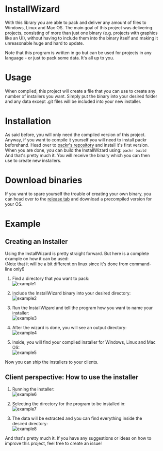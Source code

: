 # InstallWizard
With this library you are able to pack and deliver any amount of files to Windows, Linux and Mac OS.
The main goal of this project was delivering projects, consisting of more than just one binary (e.g. projects with graphics
like an UI), without having to include them into the binary itself and making it unreasonable huge and hard to update.

Note that this program is written in go but can be used for projects in any language - or just to pack some data. It's all
up to you.

# Usage
When compiled, this project will create a file that you can use to create any number of installers you want.
Simply put the binary into your desired folder and any data except .git files will be included into your new installer.

# Installation
As said before, you will only need the compiled version of this project. Anyway, if you want to compile it yourself you will need
to install packr beforehand. Head over to [packr's repository](https://github.com/gobuffalo/packr) and install it's first version.
When you are done, you can build the InstallWizard using:
```packr build```<br>
And that's pretty much it. You will receive the binary which you can then use to create new installers.

# Download binaries
If you want to spare yourself the trouble of creating your own binary, you can head over to
the [release tab](https://github.com/Yukaru-san/InstallWizard/releases/tag/1.0) and download
a precompiled version for your OS.


# Example
## Creating an Installer
Using the InstallWizard is pretty straight forward. But here is a complete example on how it can be used:
<br>(Note that it will be a bit different on linux since it's done from command-line only!)

1. Find a directory that you want to pack:<br>
![example1](https://very.highly.illegal-dark-web-server.xyz/preview/raw/qSCYeEawhci7d4qROuqPYOnVy)

2. Include the InstallWizard binary into your desired directory:<br>
![example2](https://very.highly.illegal-dark-web-server.xyz/preview/raw/5FwBaK2tf93xmWoe6c1Gp4aNA)

3. Run the InstallWizard and tell the program how you want to name your installer:<br>
![example3](https://very.highly.illegal-dark-web-server.xyz/preview/raw/djDx1VbYyAs2fmVFXV54tXhhD)

4. After the wizard is done, you will see an output directory:<br>
![example4](https://very.highly.illegal-dark-web-server.xyz/preview/raw/opi5loj0Cv7poWw1Mts2cjI2f)

5. Inside, you will find your compiled installer for Windows, Linux and Mac OS:<br>
![example5](https://very.highly.illegal-dark-web-server.xyz/preview/raw/6XzXxlptCdwgp1OoJsfTFsTLH)

Now you can ship the installers to your clients.

## Client perspective: How to use the installer

1. Running the installer:<br>
![example6](https://very.highly.illegal-dark-web-server.xyz/preview/raw/8YnbLNlgclgEbVXKpg4pK9Jba)

2. Selecting the directory for the program to be installed in:<br>
![example7](https://very.highly.illegal-dark-web-server.xyz/preview/raw/Tc1nAoqKnjvqhkjQZmQ1di8K9)

3. The data will be extracted and you can find everything inside the desired directory:<br>
![example8](https://very.highly.illegal-dark-web-server.xyz/preview/raw/ItAriACKIVja5Bs7JhGCpAqyB)

And that's pretty much it. If you have any suggestions or ideas on how to improve this project, feel free to create an issue!
